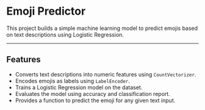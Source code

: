 # Emoji Predictor

This project builds a simple machine learning model to predict emojis based on text descriptions using Logistic Regression.

---

## Features

- Converts text descriptions into numeric features using `CountVectorizer`.
- Encodes emojis as labels using `LabelEncoder`.
- Trains a Logistic Regression model on the dataset.
- Evaluates the model using accuracy and classification report.
- Provides a function to predict the emoji for any given text input.
